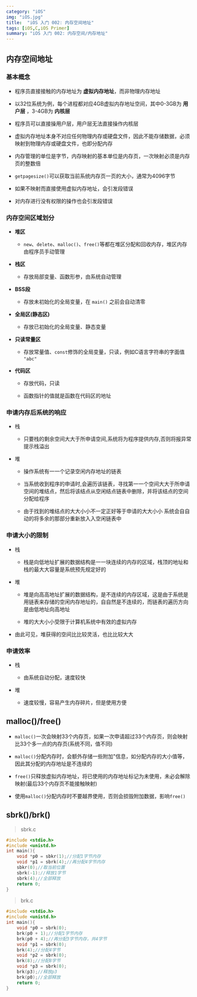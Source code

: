 ```yaml
---
category: "iOS"
img: "iOS.jpg"
title:  "iOS 入门 002: 内存空间地址"
tags: [iOS,C,iOS Primer]
summary: "iOS 入门 002: 内存空间/内存地址"
---
```

## 内存空间地址

### 基本概念

* 程序员直接接触的内存地址为 __虚拟内存地址__，而非物理内存地址

* 以32位系统为例，每个进程都对应4GB虚拟内存地址空间，其中0-3GB为 __用户层__ ，3-4GB为 __内核层__

* 程序员可以直接操用户层，用户层无法直接操作内核层

* 虚拟内存地址本身不对应任何物理内存或硬盘文件，因此不能存储数据，必须映射到物理内存或硬盘文件，也即分配内存

* 内存管理的单位是字节，内存映射的基本单位是内存页，一次映射必须是内存页的整数倍

* `getpagesize()`可以获取当前系统内存页一页的大小，通常为4096字节

* 如果不映射而直接使用虚拟内存地址，会引发段错误

* 对内存进行没有权限的操作也会引发段错误

### 内存空间区域划分

* __堆区__

	* `new`、`delete`、`malloc()`、`free()`等都在堆区分配和回收内存，堆区内存由程序员手动管理

* __栈区__

	* 存放局部变量、函数形参，由系统自动管理

* __BSS段__

	* 存放未初始化的全局变量，在 `main()` 之前会自动清零

* __全局区(静态区)__

	* 存放已初始化的全局变量、静态变量

* __只读常量区__

	* 存放常量值、`const`修饰的全局变量，只读，例如C语言字符串的字面值 `"abc"`

* __代码区__

	* 存放代码，只读

	* 函数指针的值就是函数在代码区的地址

### 申请内存后系统的响应

* 栈

	* 只要栈的剩余空间⼤大于所申请空间,系统将为程序提供内存,否则将报异常提⽰栈溢出

* 堆

	* 操作系统有⼀一个记录空闲内存地址的链表

	* 当系统收到程序的申请时,会遍历该链表，寻找第⼀一个空间⼤大于所申请空间的堆结点，然后将该结点从空闲结点链表中删除，并将该结点的空间分配给程序

	* 由于找到的堆结点的⼤大⼩小不⼀定正好等于申请的⼤大⼩小 系统会⾃自动的将多余的那部分重新放⼊入空闲链表中

### 申请大小的限制

* 栈

	* 栈是向低地址扩展的数据结构是⼀一块连续的内存的区域，栈顶的地址和栈的最⼤大容量是系统预先规定好的

* 堆

	* 堆是向⾼高地址扩展的数据结构，是不连续的内存区域，这是由于系统是用链表来存储的空闲内存地址的，⾃自然是不连续的，⽽链表的遍历⽅向是由低地址向⾼地址

	* 堆的⼤大⼩小受限于计算机系统中有效的虚拟内存

* 由此可见，堆获得的空间⽐比较灵活，也⽐比较⼤大

### 申请效率

* 栈

	* 由系统自动分配，速度较快

* 堆

	* 速度较慢，容易产生内存碎片，但是使用方便

## malloc()/free()

* `malloc()`一次会映射33个内存页，如果一次申请超过33个内存页，则会映射比33个多一点的内存页(系统不同，值不同)

* `malloc()`分配内存时，会额外存储一些附加"信息，如分配内存的大小值等，因此其分配的内存地址是不连续的

* `free()`只释放虚拟内存地址，将已使用的内存地址标记为未使用，未必会解除映射(最后33个内存页不能接触映射)

* 使用`malloc()`分配内存时不要越界使用，否则会损毁附加数据，影响`free()`

## sbrk()/brk()

> sbrk.c

```c
#include <stdio.h>
#include <unistd.h>
int main(){
	void *p0 = sbkr(1);//分配1字节内存
	void *p1 = sbrk(4);//再分配4字节内存
	sbkr(0);//取当前位置
	sbrk(-1)://释放1字节
	sbrk(4);//全部释放
	return 0;
}
```

> brk.c

```c
#include <stdio.h>
#include <unistd.h>
int main(){
	void *p0 = sbrk(0);
	brk(p0 + 1);//分配1字节内存
	brk(p0 + 4);//再分配3字节内存，共4字节
	void *p1 = sbrk(0);
	brk(4);//分配4字节
	void *p2 = sbrk(0);
	brk(8);//分配8字节
	void *p3 = sbrk(0);
	brk(p3);//释放p3
	brk(p0);//全部释放
	return 0;
}
```



